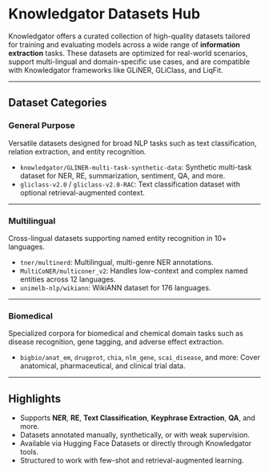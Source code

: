 # Knowledgator Datasets Hub

Knowledgator offers a curated collection of high-quality datasets tailored for training and evaluating models across a wide range of **information extraction** tasks. These datasets are optimized for real-world scenarios, support multi-lingual and domain-specific use cases, and are compatible with Knowledgator frameworks like GLiNER, GLiClass, and LiqFit.

---

## Dataset Categories

### General Purpose  
Versatile datasets designed for broad NLP tasks such as text classification, relation extraction, and entity recognition.

- `knowledgator/GLINER-multi-task-synthetic-data`: Synthetic multi-task dataset for NER, RE, summarization, sentiment, QA, and more.
- `gliclass-v2.0` / `gliclass-v2.0-RAC`: Text classification dataset with optional retrieval-augmented context.

---

### Multilingual  
Cross-lingual datasets supporting named entity recognition in 10+ languages.

- `tner/multinerd`: Multilingual, multi-genre NER annotations.
- `MultiCoNER/multiconer_v2`: Handles low-context and complex named entities across 12 languages.
- `unimelb-nlp/wikiann`: WikiANN dataset for 176 languages.

---

### Biomedical  
Specialized corpora for biomedical and chemical domain tasks such as disease recognition, gene tagging, and adverse effect extraction.

- `bigbio/anat_em`, `drugprot`, `chia`, `nlm_gene`, `scai_disease`, and more: Cover anatomical, pharmaceutical, and clinical trial data.

---

## Highlights

- Supports **NER**, **RE**, **Text Classification**, **Keyphrase Extraction**, **QA**, and more.
- Datasets annotated manually, synthetically, or with weak supervision.
- Available via Hugging Face Datasets or directly through Knowledgator tools.
- Structured to work with few-shot and retrieval-augmented learning.